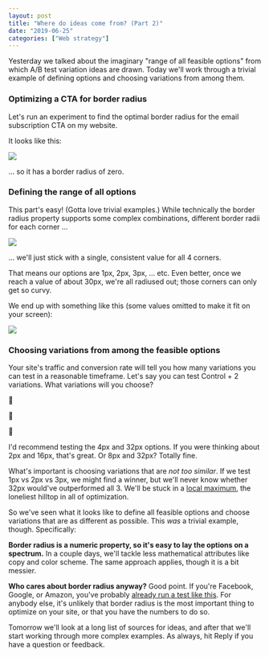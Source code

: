 ```yaml
---
layout: post
title: "Where do ideas come from? (Part 2)"
date: "2019-06-25"
categories: ["Web strategy"]
---
```


Yesterday we talked about the imaginary "range of all feasible options" from which A/B test variation ideas are drawn. Today we'll work through a trivial example of defining options and choosing variations from among them.

### Optimizing a CTA for border radius

Let's run an experiment to find the optimal border radius for the email subscription CTA on my website.

It looks like this:

![](/images/image-6.png)

... so it has a border radius of zero.

### Defining the range of all options

This part's easy! (Gotta love trivial examples.) While technically the border radius property supports some complex combinations, different border radii for each corner ...

![](/images/image-7.png)

  

... we'll just stick with a single, consistent value for all 4 corners.

That means our options are 1px, 2px, 3px, ... etc. Even better, once we reach a value of about 30px, we're all radiused out; those corners can only get so curvy.

We end up with something like this (some values omitted to make it fit on your screen):

![](/images/image-8.png)

  

### Choosing variations from among the feasible options

Your site's traffic and conversion rate will tell you how many variations you can test in a reasonable timeframe. Let's say you can test Control + 2 variations. What variations will you choose?

🤔

🤔

🤔

I'd recommend testing the 4px and 32px options. If you were thinking about 2px and 16px, that's great. Or 8px and 32px? Totally fine.

What's important is choosing variations that are _not too similar_. If we test 1px vs 2px vs 3px, we might find a winner, but we'll never know whether 32px would've outperformed all 3. We'll be stuck in a [local maximum](https://www.mathsisfun.com/algebra/functions-maxima-minima.html), the loneliest hilltop in all of optimization.

So we've seen what it looks like to define all feasible options and choose variations that are as different as possible. This _was_ a trivial example, though. Specifically:

**Border radius is a numeric property, so it's easy to lay the options on a spectrum.** In a couple days, we'll tackle less mathematical attributes like copy and color scheme. The same approach applies, though it is a bit messier.

**Who cares about border radius anyway?** Good point. If you're Facebook, Google, or Amazon, you've probably [already run a test like this](https://www.fastcompany.com/1403230/googles-marissa-mayer-assaults-designers-data). For anybody else, it's unlikely that border radius is the most important thing to optimize on your site, or that you have the numbers to do so.

Tomorrow we'll look at a long list of sources for ideas, and after that we'll start working through more complex examples. As always, hit Reply if you have a question or feedback.
